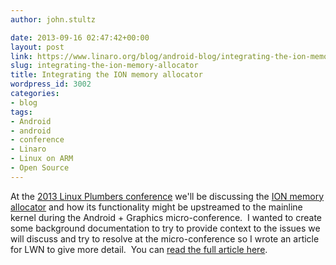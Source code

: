 ```yaml
---
author: john.stultz

date: 2013-09-16 02:47:42+00:00
layout: post
link: https://www.linaro.org/blog/android-blog/integrating-the-ion-memory-allocator/
slug: integrating-the-ion-memory-allocator
title: Integrating the ION memory allocator
wordpress_id: 3002
categories:
- blog
tags:
- Android
- android
- conference
- Linaro
- Linux on ARM
- Open Source
---
```


At the [2013 Linux Plumbers conference](http://www.linuxplumbersconf.org/2013/) we'll be discussing the [ION memory allocator](https://lwn.net/Articles/480055/) and how its functionality might be upstreamed to the mainline kernel during the Android + Graphics micro-conference.  I wanted to create some background documentation to try to provide context to the issues we will discuss and try to resolve at the micro-conference so I wrote an article for LWN to give more detail.  You can [read the full article here](https://lwn.net/Articles/565469/).
